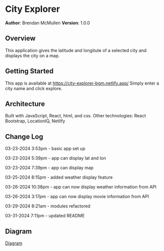 # City Explorer

**Author**: Brendan McMullen
**Version**: 1.0.0

## Overview
This application gives the latitude and longitute of a selected city and displays the city on a map.

## Getting Started
This app is available at https://city-explorer-bgm.netlify.app/ Simply enter a city name and click explore.

## Architecture
Built with JavaScript, React, html, and css.
Other technologies:
React Bootstrap, LocationIQ, Netlify

## Change Log


03-23-2024 3:53pm - basic app set up

03-23-2024 5:39pm - app can display lat and lon

03-23-2024 7:39pm - app can display map

03-25-2024 8:15pm - added weather display feature

03-26-2024 10:38pm - app can now display weather information from API

03-26-2024 3:17pm - app can now display movie information from API

03-29-2024 8:21am - modules refactored

03-31-2024 7:11pm - updated README

## Diagram
[Diagram](Diagram.pdf)



